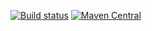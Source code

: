 [![Build status](https://github.com/alexarchambault/deps/workflows/CI/badge.svg)](https://github.com/alexarchambault/deps/actions?query=workflow%3ACI)
[![Maven Central](https://img.shields.io/maven-central/v/io.github.alexarchambault.deps/core_2.12.svg)](https://maven-badges.herokuapp.com/maven-central/io.github.alexarchambault.deps/core_2.12)
